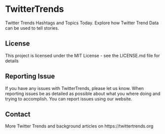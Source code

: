 # TwitterTrends
Twitter Trends Hashtags and Topics Today. Explore how Twitter Trend Data can be used to tell stories.

<h2>License</h2>
This project is licensed under the MIT License - see the LICENSE.md file for details

<h2>Reporting Issue</h2>
If you have any issues with TwitterTrends, please let us know. When reporting issues be as detailed as possible about what you where doing and trying to accomplish. You can report issues using our website.

<h2>Contact</h2>
More Twitter Trends and background articles on https://twittertrends.org
